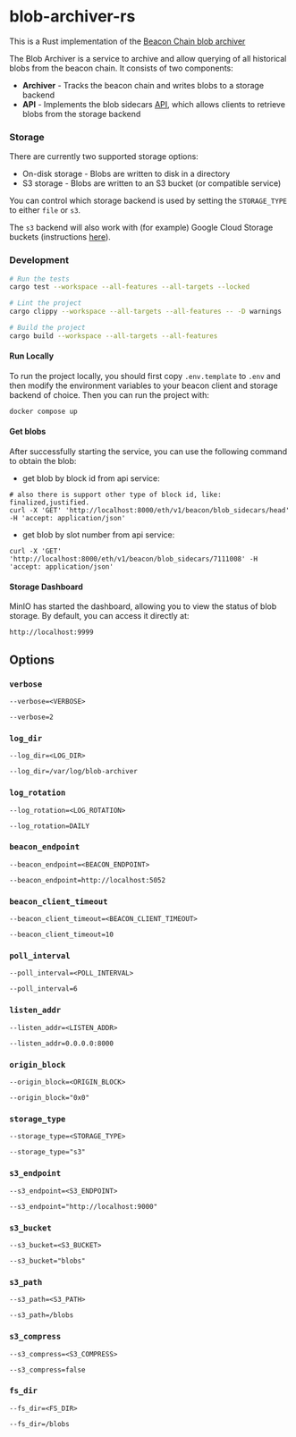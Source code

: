 # blob-archiver-rs
This is a Rust implementation of
the [Beacon Chain blob archiver](https://github.com/base/blob-archiver)

The Blob Archiver is a service to archive and allow querying of all historical blobs from the beacon chain. It consists
of two components:

* **Archiver** - Tracks the beacon chain and writes blobs to a storage backend
* **API** - Implements the blob sidecars [API](https://ethereum.github.io/beacon-APIs/#/Beacon/getBlobSidecars), which
  allows clients to retrieve blobs from the storage backend

### Storage
There are currently two supported storage options:

* On-disk storage - Blobs are written to disk in a directory
* S3 storage - Blobs are written to an S3 bucket (or compatible service)

You can control which storage backend is used by setting the `STORAGE_TYPE` to
either `file` or `s3`.

The `s3` backend will also work with (for example) Google Cloud Storage buckets (instructions [here](https://medium.com/google-cloud/using-google-cloud-storage-with-minio-object-storage-c994fe4aab6b)).

### Development
```sh
# Run the tests
cargo test --workspace --all-features --all-targets --locked

# Lint the project
cargo clippy --workspace --all-targets --all-features -- -D warnings

# Build the project
cargo build --workspace --all-targets --all-features

```

#### Run Locally
To run the project locally, you should first copy `.env.template` to `.env` and then modify the environment variables
to your beacon client and storage backend of choice. Then you can run the project with:

```sh
docker compose up
```

#### Get blobs
After successfully starting the service, you can use the following command to obtain the blob:

- get blob by block id from api service:
```shell
# also there is support other type of block id, like: finalized,justified.
curl -X 'GET' 'http://localhost:8000/eth/v1/beacon/blob_sidecars/head' -H 'accept: application/json'
```

- get blob by slot number from api service:
```shell
curl -X 'GET' 'http://localhost:8000/eth/v1/beacon/blob_sidecars/7111008' -H 'accept: application/json'
```

#### Storage Dashboard
MinIO has started the dashboard, allowing you to view the status of blob storage.
By default, you can access it directly at:
```http
http://localhost:9999
```

##  Options

### `verbose`


```shell
--verbose=<VERBOSE>
```

```shell
--verbose=2
```

### `log_dir`

```shell
--log_dir=<LOG_DIR>
```
```shell
--log_dir=/var/log/blob-archiver
```

### `log_rotation`

```shell
--log_rotation=<LOG_ROTATION>
```
```shell
--log_rotation=DAILY
```
### `beacon_endpoint`

```shell
--beacon_endpoint=<BEACON_ENDPOINT>
```
```shell
--beacon_endpoint=http://localhost:5052
```

### `beacon_client_timeout`

```shell
--beacon_client_timeout=<BEACON_CLIENT_TIMEOUT>
```
```shell
--beacon_client_timeout=10
```

### `poll_interval`

```shell
--poll_interval=<POLL_INTERVAL>
```
```shell
--poll_interval=6
```

### `listen_addr`

```shell
--listen_addr=<LISTEN_ADDR>
```
```shell
--listen_addr=0.0.0.0:8000
```

### `origin_block`

```shell
--origin_block=<ORIGIN_BLOCK>
```
```shell
--origin_block="0x0"
```

### `storage_type`

```shell
--storage_type=<STORAGE_TYPE>
```
```shell
--storage_type="s3"
```

### `s3_endpoint`

```shell
--s3_endpoint=<S3_ENDPOINT>
```
```shell
--s3_endpoint="http://localhost:9000"
```

### `s3_bucket`
```shell
--s3_bucket=<S3_BUCKET>
```
```shell
--s3_bucket="blobs"
```

### `s3_path`

```shell
--s3_path=<S3_PATH>
```
```shell
--s3_path=/blobs
```

### `s3_compress`

```shell
--s3_compress=<S3_COMPRESS>
```
```shell
--s3_compress=false
```

### `fs_dir`

```shell
--fs_dir=<FS_DIR>
```
```shell
--fs_dir=/blobs
```

